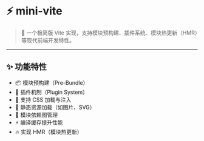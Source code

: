 # ⚡ mini-vite

> 🎯 一个极简版 Vite 实现，支持模块预构建、插件系统、模块热更新（HMR）等现代前端开发特性。

---

## ✨ 功能特性

- 📦 模块预构建（Pre-Bundle）
- 🔌 插件机制（Plugin System）
- 🎨 支持 CSS 加载与注入
- 📁 静态资源加载（如图片、SVG）
- 🔄 模块依赖图管理
- ⚡ 编译缓存提升性能
- 🔥 实现 HMR（模块热更新）



